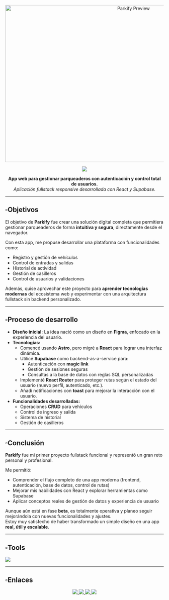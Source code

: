 <p align="center">
  <img src="https://i.ibb.co/n8L9f8k4/PARKIFY-1.webp" alt="Parkify Preview" width="800" height="500" />
</p>

<div align="center">
  <img src="https://readme-typing-svg.herokuapp.com/?font=Chela%20One&size=55&center=true&vCenter=true&width=500&height=70&duration=4000&lines=Parkify;&color=fff;" />
</div>

<p align="center">
  <strong>App web para gestionar parqueaderos con autenticación y control total de usuarios.</strong><br/>
  <em>Aplicación fullstack responsive desarrollada con React y Supabase.</em>
</p>

---

## ▫️Objetivos

El objetivo de **Parkify** fue crear una solución digital completa que permitiera gestionar parqueaderos de forma **intuitiva y segura**, directamente desde el navegador.

Con esta app, me propuse desarrollar una plataforma con funcionalidades como:

- Registro y gestión de vehículos
- Control de entradas y salidas
- Historial de actividad
- Gestión de casilleros
- Control de usuarios y validaciones

Además, quise aprovechar este proyecto para **aprender tecnologías modernas** del ecosistema web y experimentar con una arquitectura fullstack sin backend personalizado.

---

## ▫️Proceso de desarrollo

- **Diseño inicial:** La idea nació como un diseño en **Figma**, enfocado en la experiencia del usuario.
- **Tecnologías:**
  - Comencé usando **Astro**, pero migré a **React** para lograr una interfaz dinámica.
  - Utilicé **Supabase** como backend-as-a-service para:
    - Autenticación con **magic link**
    - Gestión de sesiones seguras
    - Consultas a la base de datos con reglas SQL personalizadas
  - Implementé **React Router** para proteger rutas según el estado del usuario (nuevo perfil, autenticado, etc.).
  - Añadí notificaciones con **toast** para mejorar la interacción con el usuario.
- **Funcionalidades desarrolladas:**
  - Operaciones **CRUD** para vehículos
  - Control de ingreso y salida
  - Sistema de historial
  - Gestión de casilleros

---

## ▫️Conclusión

**Parkify** fue mi primer proyecto fullstack funcional y representó un gran reto personal y profesional.

Me permitió:

- Comprender el flujo completo de una app moderna (frontend, autenticación, base de datos, control de rutas)
- Mejorar mis habilidades con React y explorar herramientas como Supabase
- Aplicar conceptos reales de gestión de datos y experiencia de usuario

Aunque aún está en fase **beta**, es totalmente operativa y planeo seguir mejorándola con nuevas funcionalidades y ajustes.  
Estoy muy satisfecho de haber transformado un simple diseño en una app **real, útil y escalable**.

---

## ▫️Tools

   <img src="https://skillicons.dev/icons?i=react,supabase,css,vite,cercel" />
   
---

## ▫️Enlaces

<div align="center"> 
  <a href="https://parkify-eight.vercel.app/" target="_blank">
    <img src="https://img.shields.io/badge/Website-1a73e8?style=for-the-badge&logo=google-chrome&logoColor=white" />
  </a>
  <a href="https://discord.gg/RMrVdprfJe" target="_blank">
  <img src="https://img.shields.io/badge/Discord-5865F2?style=for-the-badge&logo=discord&logoColor=white" />
</a>
  <a href="https://www.linkedin.com/in/stivcode21/" target="_blank" >
    <img src="https://img.shields.io/badge/LinkedIn-0077B5?style=for-the-badge&logo=linkedin&logoColor=white" target="_blank" />
  </a>
  <a href="https://www.stivcode.com/" target="_blank">
     <img src="https://img.shields.io/badge/Portfolio-FF5722?style=for-the-badge&logo=todoist&logoColor=white" target="_blank" /> 
  </a>
</div>
